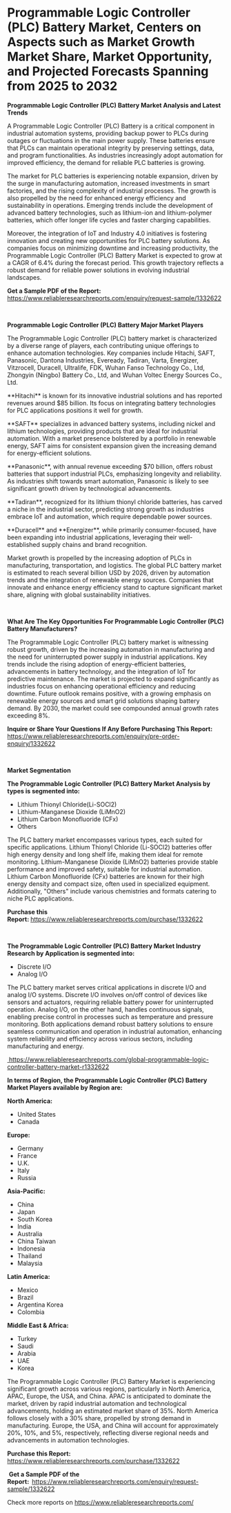 <p><h1>Programmable Logic Controller (PLC) Battery Market, Centers on Aspects such as Market Growth Market Share, Market Opportunity, and Projected Forecasts Spanning from 2025 to 2032</h1></p><p><strong>Programmable Logic Controller (PLC) Battery Market Analysis and Latest Trends</strong></p>
<p><p>A Programmable Logic Controller (PLC) Battery is a critical component in industrial automation systems, providing backup power to PLCs during outages or fluctuations in the main power supply. These batteries ensure that PLCs can maintain operational integrity by preserving settings, data, and program functionalities. As industries increasingly adopt automation for improved efficiency, the demand for reliable PLC batteries is growing.</p><p>The market for PLC batteries is experiencing notable expansion, driven by the surge in manufacturing automation, increased investments in smart factories, and the rising complexity of industrial processes. The growth is also propelled by the need for enhanced energy efficiency and sustainability in operations. Emerging trends include the development of advanced battery technologies, such as lithium-ion and lithium-polymer batteries, which offer longer life cycles and faster charging capabilities.</p><p>Moreover, the integration of IoT and Industry 4.0 initiatives is fostering innovation and creating new opportunities for PLC battery solutions. As companies focus on minimizing downtime and increasing productivity, the Programmable Logic Controller (PLC) Battery Market is expected to grow at a CAGR of 6.4% during the forecast period. This growth trajectory reflects a robust demand for reliable power solutions in evolving industrial landscapes.</p></p>
<p><strong>Get a Sample PDF of the Report:&nbsp;</strong> <a href="https://www.reliableresearchreports.com/enquiry/request-sample/1332622?utm_campaign=2215&utm_medium=2&utm_source=Github&utm_content=ia&utm_term=07042025&utm_id=programmable-logic-controller-plc-battery">https://www.reliableresearchreports.com/enquiry/request-sample/1332622</a></p>
<p>&nbsp;</p>
<p><strong>Programmable Logic Controller (PLC) Battery Major Market Players</strong></p>
<p><p>The Programmable Logic Controller (PLC) battery market is characterized by a diverse range of players, each contributing unique offerings to enhance automation technologies. Key companies include Hitachi, SAFT, Panasonic, Dantona Industries, Eveready, Tadiran, Varta, Energizer, Vitzrocell, Duracell, Ultralife, FDK, Wuhan Fanso Technology Co., Ltd, Zhongyin (Ningbo) Battery Co., Ltd, and Wuhan Voltec Energy Sources Co., Ltd.</p><p>**Hitachi** is known for its innovative industrial solutions and has reported revenues around $85 billion. Its focus on integrating battery technologies for PLC applications positions it well for growth.</p><p>**SAFT** specializes in advanced battery systems, including nickel and lithium technologies, providing products that are ideal for industrial automation. With a market presence bolstered by a portfolio in renewable energy, SAFT aims for consistent expansion given the increasing demand for energy-efficient solutions.</p><p>**Panasonic**, with annual revenue exceeding $70 billion, offers robust batteries that support industrial PLCs, emphasizing longevity and reliability. As industries shift towards smart automation, Panasonic is likely to see significant growth driven by technological advancements.</p><p>**Tadiran**, recognized for its lithium thionyl chloride batteries, has carved a niche in the industrial sector, predicting strong growth as industries embrace IoT and automation, which require dependable power sources.</p><p>**Duracell** and **Energizer**, while primarily consumer-focused, have been expanding into industrial applications, leveraging their well-established supply chains and brand recognition.</p><p>Market growth is propelled by the increasing adoption of PLCs in manufacturing, transportation, and logistics. The global PLC battery market is estimated to reach several billion USD by 2026, driven by automation trends and the integration of renewable energy sources. Companies that innovate and enhance energy efficiency stand to capture significant market share, aligning with global sustainability initiatives.</p></p>
<p>&nbsp;</p>
<p><strong>What Are The Key Opportunities For Programmable Logic Controller (PLC) Battery Manufacturers?</strong></p>
<p><p>The Programmable Logic Controller (PLC) battery market is witnessing robust growth, driven by the increasing automation in manufacturing and the need for uninterrupted power supply in industrial applications. Key trends include the rising adoption of energy-efficient batteries, advancements in battery technology, and the integration of IoT for predictive maintenance. The market is projected to expand significantly as industries focus on enhancing operational efficiency and reducing downtime. Future outlook remains positive, with a growing emphasis on renewable energy sources and smart grid solutions shaping battery demand. By 2030, the market could see compounded annual growth rates exceeding 8%.</p></p>
<p><strong>Inquire or Share Your Questions If Any Before Purchasing This Report:</strong> <a href="https://www.reliableresearchreports.com/enquiry/pre-order-enquiry/1332622?utm_campaign=2215&utm_medium=2&utm_source=Github&utm_content=ia&utm_term=07042025&utm_id=programmable-logic-controller-plc-battery">https://www.reliableresearchreports.com/enquiry/pre-order-enquiry/1332622</a></p>
<p>&nbsp;</p>
<p><strong>Market Segmentation</strong></p>
<p><strong>The Programmable Logic Controller (PLC) Battery Market Analysis by types is segmented into:</strong></p>
<p><ul><li>Lithium Thionyl Chloride(Li-SOCl2)</li><li>Lithium-Manganese Dioxide (LiMnO2)</li><li>Lithium Carbon Monofluoride (CFx)</li><li>Others</li></ul></p>
<p><p>The PLC battery market encompasses various types, each suited for specific applications. Lithium Thionyl Chloride (Li-SOCl2) batteries offer high energy density and long shelf life, making them ideal for remote monitoring. Lithium-Manganese Dioxide (LiMnO2) batteries provide stable performance and improved safety, suitable for industrial automation. Lithium Carbon Monofluoride (CFx) batteries are known for their high energy density and compact size, often used in specialized equipment. Additionally, "Others" include various chemistries and formats catering to niche PLC applications.</p></p>
<p><strong>Purchase this Report:&nbsp;</strong><a href="https://www.reliableresearchreports.com/purchase/1332622?utm_campaign=2215&utm_medium=2&utm_source=Github&utm_content=ia&utm_term=07042025&utm_id=programmable-logic-controller-plc-battery">https://www.reliableresearchreports.com/purchase/1332622</a></p>
<p>&nbsp;</p>
<p><strong>The Programmable Logic Controller (PLC) Battery Market Industry Research by Application is segmented into:</strong></p>
<p><ul><li>Discrete I/O</li><li>Analog I/O</li></ul></p>
<p><p>The PLC battery market serves critical applications in discrete I/O and analog I/O systems. Discrete I/O involves on/off control of devices like sensors and actuators, requiring reliable battery power for uninterrupted operation. Analog I/O, on the other hand, handles continuous signals, enabling precise control in processes such as temperature and pressure monitoring. Both applications demand robust battery solutions to ensure seamless communication and operation in industrial automation, enhancing system reliability and efficiency across various sectors, including manufacturing and energy.</p></p>
<p><a href="https://www.reliableresearchreports.com/global-programmable-logic-controller-battery-market-r1332622?utm_campaign=2215&utm_medium=2&utm_source=Github&utm_content=ia&utm_term=07042025&utm_id=programmable-logic-controller-plc-battery">&nbsp;https://www.reliableresearchreports.com/global-programmable-logic-controller-battery-market-r1332622</a></p>
<p><strong>In terms of Region, the Programmable Logic Controller (PLC) Battery Market Players available by Region are:</strong></p>
<p>
    <p> <strong> North America: </strong>
        <ul>
            <li>United States</li>
            <li>Canada</li>
        </ul>
        </p> 
    <p> <strong> Europe: </strong>
        <ul>
            <li>Germany</li>
            <li>France</li>
            <li>U.K.</li>
            <li>Italy</li>
            <li>Russia</li>
        </ul>
        </p> 
    <p> <strong> Asia-Pacific: </strong>
        <ul>
            <li>China</li>
            <li>Japan</li>
            <li>South Korea</li>
            <li>India</li>
            <li>Australia</li>
            <li>China Taiwan</li>
            <li>Indonesia</li>
            <li>Thailand</li>
            <li>Malaysia</li>
        </ul>
        </p> 
    <p> <strong> Latin America: </strong>
        <ul>
            <li>Mexico</li>
            <li>Brazil</li>
            <li>Argentina Korea</li>
            <li>Colombia</li>
        </ul>
        </p> 
    <p> <strong> Middle East & Africa: </strong>
        <ul>
            <li>Turkey</li>
            <li>Saudi</li>
            <li>Arabia</li>
            <li>UAE</li>
            <li>Korea</li>
        </ul>
    </p>
    </p>
<p><p>The Programmable Logic Controller (PLC) Battery Market is experiencing significant growth across various regions, particularly in North America, APAC, Europe, the USA, and China. APAC is anticipated to dominate the market, driven by rapid industrial automation and technological advancements, holding an estimated market share of 35%. North America follows closely with a 30% share, propelled by strong demand in manufacturing. Europe, the USA, and China will account for approximately 20%, 10%, and 5%, respectively, reflecting diverse regional needs and advancements in automation technologies.</p></p>
<p><strong>Purchase this Report: </strong><a href="https://www.reliableresearchreports.com/purchase/1332622?utm_campaign=2215&utm_medium=2&utm_source=Github&utm_content=ia&utm_term=07042025&utm_id=programmable-logic-controller-plc-battery">https://www.reliableresearchreports.com/purchase/1332622</a></p>
<p>&nbsp;<strong>Get a Sample PDF of the Report:&nbsp;&nbsp;</strong><a href="https://www.reliableresearchreports.com/enquiry/request-sample/1332622?utm_campaign=2215&utm_medium=2&utm_source=Github&utm_content=ia&utm_term=07042025&utm_id=programmable-logic-controller-plc-battery">https://www.reliableresearchreports.com/enquiry/request-sample/1332622</a></p>
<p><strong></strong></p>
<p>Check more reports on <a href="https://www.reliableresearchreports.com/?utm_campaign=2215&utm_medium=2&utm_source=Github&utm_content=ia&utm_term=07042025&utm_id=programmable-logic-controller-plc-battery">https://www.reliableresearchreports.com/</a></p>